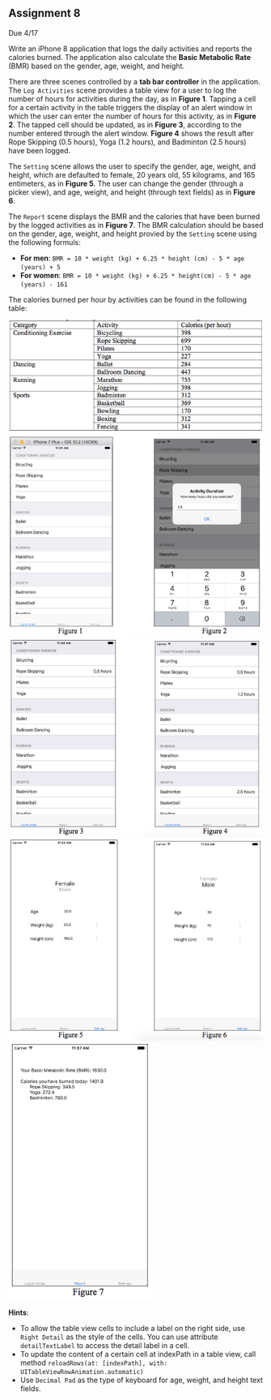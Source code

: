 ## Assignment 8
Due 4/17

Write an iPhone 8 application that logs the daily activities and reports the calories burned. The application also calculate the **Basic Metabolic Rate** (BMR) based on the gender, age, weight, and height.

There are three scenes controlled by a **tab bar controller** in the application. The `Log Activities` scene provides a table view for a user to log the number of hours for activities during the day, as in **Figure 1**. Tapping a cell for a certain activity in the table triggers the display of an alert window in which the user can enter the number of hours for this activity, as in **Figure 2**. The tapped cell should be updated, as in **Figure 3**, according to the number entered through the alert window. **Figure 4** shows the result after Rope Skipping (0.5 hours), Yoga (1.2 hours), and Badminton (2.5 hours) have been logged.

 The `Setting` scene allows the user to specify the gender, age, weight, and height, which are defaulted to female, 20 years old, 55 kilograms, and 165 entimeters, as in **Figure 5**. The user can change the gender (through a picker view), and age, weight, and height (through text fields) as in **Figure 6**.

 The `Report` scene displays the BMR and the calories that have been burned by the logged activities as in **Figure 7**. The BMR calculation should be based on the gender, age, weight, and height provied by the `Setting` scene using the following formuls:
 * **For men**: `BMR = 10 * weight (kg) + 6.25 * height (cm) - 5 * age (years) + 5`
 * **For women**: `BMR = 10 * weight (kg) + 6.25 * height(cm) - 5 * age (years) - 161`

 The calories burned per hour by activities can be found in the following table:

![table](table.png)
![example](example.png)
![example2](example2.png)
![example3](example3.png)
![example4](example4.png)

**Hints**:
* To allow the table view cells to include a label on the right side, use `Right Detail` as the style of the cells. You can use attribute `detailTextLabel` to access the detail label in a cell.
* To update the content of a certain cell at indexPath in a table view, call method `reloadRows(at: [indexPath], with: UITableViewRowAnimation.automatic)`
* Use `Decimal Pad` as the type of keyboard for age, weight, and height text fields.
